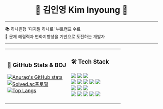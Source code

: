 <h1 align="center">👋 김인영 Kim Inyoung 👋</h1>


---

📚 하나은행 '디지털 하나로' 부트캠프 수료  
🎯 문제 해결력과 변화지향성을 기반으로 도전하는 개발자  

---

<table>
  <tr>
    <td width="55%">

### 🧠 GitHub Stats & BOJ

[![Anurag's GitHub stats](https://github-readme-stats.vercel.app/api?username=kiminyoung0628&show_icons=true&theme=radical)](https://github.com/kiminyoung0628/github-readme-stats)  
[![Solved.ac프로필](http://mazassumnida.wtf/api/v2/generate_badge?boj=rladlsdud678)](https://solved.ac/rladlsdud678)  
[![Top Langs](https://github-readme-stats.vercel.app/api/top-langs/?username=kiminyoung0628&layout=compact&theme=radical)](https://github.com/kiminyoung0628/github-readme-stats)

</td>
<td width="45%" valign="top">

### 🛠 Tech Stack

<p align="left">
  <img src="https://img.shields.io/badge/Java-007396?style=flat-square&logo=openjdk&logoColor=white"/>
  <img src="https://img.shields.io/badge/Spring Boot-6DB33F?style=flat-square&logo=spring-boot&logoColor=white"/>
  <img src="https://img.shields.io/badge/Gradle-02303A?style=flat-square&logo=gradle&logoColor=white"/><br/>
  
  <img src="https://img.shields.io/badge/TypeScript-3178C6?style=flat-square&logo=typescript&logoColor=white"/>
  <img src="https://img.shields.io/badge/JavaScript-F7DF1E?style=flat-square&logo=javascript&logoColor=black"/>
  <img src="https://img.shields.io/badge/React-61DAFB?style=flat-square&logo=react&logoColor=black"/>
  <img src="https://img.shields.io/badge/HTML5-E34F26?style=flat-square&logo=html5&logoColor=white"/>
  <img src="https://img.shields.io/badge/CSS3-1572B6?style=flat-square&logo=css3&logoColor=white"/><br/>

  <img src="https://img.shields.io/badge/MySQL-4479A1?style=flat-square&logo=mysql&logoColor=white"/>
  <img src="https://img.shields.io/badge/Redis-DC382D?style=flat-square&logo=redis&logoColor=white"/>
  <img src="https://img.shields.io/badge/Elasticsearch-005571?style=flat-square&logo=elasticsearch&logoColor=white"/><br/>

  <img src="https://img.shields.io/badge/AWS-FF9900?style=flat-square&logo=amazonaws&logoColor=white"/>
  <img src="https://img.shields.io/badge/Jenkins-D24939?style=flat-square&logo=jenkins&logoColor=white"/>
  <img src="https://img.shields.io/badge/Docker-2496ED?style=flat-square&logo=docker&logoColor=white"/>
  <img src="https://img.shields.io/badge/Git-F05032?style=flat-square&logo=git&logoColor=white"/>
  <img src="https://img.shields.io/badge/GitHub-181717?style=flat-square&logo=github&logoColor=white"/>
</p>

</td>
</tr>
</table>
